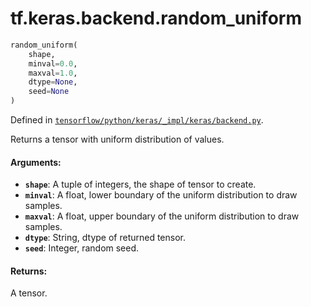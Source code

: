 <div itemscope itemtype="http://developers.google.com/ReferenceObject">
<meta itemprop="name" content="tf.keras.backend.random_uniform" />
</div>

# tf.keras.backend.random_uniform

``` python
random_uniform(
    shape,
    minval=0.0,
    maxval=1.0,
    dtype=None,
    seed=None
)
```



Defined in [`tensorflow/python/keras/_impl/keras/backend.py`](https://www.tensorflow.org/code/tensorflow/python/keras/_impl/keras/backend.py).

Returns a tensor with uniform distribution of values.

#### Arguments:

* <b>`shape`</b>: A tuple of integers, the shape of tensor to create.
* <b>`minval`</b>: A float, lower boundary of the uniform distribution
        to draw samples.
* <b>`maxval`</b>: A float, upper boundary of the uniform distribution
        to draw samples.
* <b>`dtype`</b>: String, dtype of returned tensor.
* <b>`seed`</b>: Integer, random seed.


#### Returns:

A tensor.